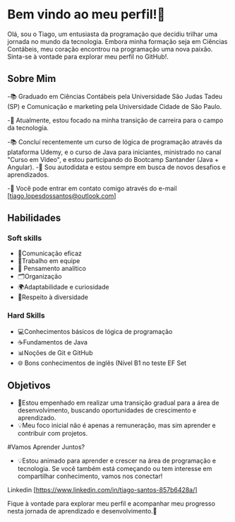 # Bem vindo ao meu perfil!👋

Olá, sou o Tiago, um entusiasta da programação que decidiu trilhar uma jornada no mundo da tecnologia. Embora minha formação seja em Ciências Contábeis, meu coração encontrou na programação uma nova paixão. Sinta-se à vontade para explorar meu perfil no GitHub!.

## Sobre Mim
-📚 Graduado em Ciências Contábeis pela Universidade São Judas Tadeu (SP) e Comunicação e marketing pela Universidade Cidade de São Paulo.

-🌱 Atualmente, estou focado na minha transição de carreira para o campo da tecnologia.

-📚 Concluí recentemente um curso de lógica de programação através da plataforma Udemy, e o curso de Java para iniciantes, ministrado no canal "Curso em Vídeo", e estou participando do Bootcamp Santander (Java + Angular).
-🚀 Sou autodidata e estou sempre em busca de novos desafios e aprendizados.

-📧 Você pode entrar em contato comigo através do e-mail [tiago.lopesdossantos@outlook.com]

## Habilidades
### Soft skills 
- 💬Comunicação eficaz
- 👥Trabalho em equipe
- 🧠 Pensamento analítico
- 🗂Organização
- 🌍Adaptabilidade e curiosidade
- 🤝Respeito à diversidade 

### Hard Skills
- 💻Conhecimentos básicos de lógica de programação
- ☕️Fundamentos de Java
- 📊Noções de Git e GitHub
- 🌐 Bons conhecimentos de inglês (Nível B1 no teste EF Set

## Objetivos
- 🚀Estou empenhado em realizar uma transição gradual para a área de desenvolvimento, buscando oportunidades de crescimento e aprendizado.
- 💡Meu foco inicial não é apenas a remuneração, mas sim aprender e contribuir com projetos.

#Vamos Aprender Juntos?
- 💡Estou animado para aprender e crescer na área de programação e tecnologia. Se você também está começando ou tem interesse em compartilhar conhecimento, vamos nos conectar!

Linkedin [https://www.linkedin.com/in/tiago-santos-857b6428a/]

Fique à vontade para explorar meu perfil e acompanhar meu progresso nesta jornada de aprendizado e desenvolvimento.🚀
